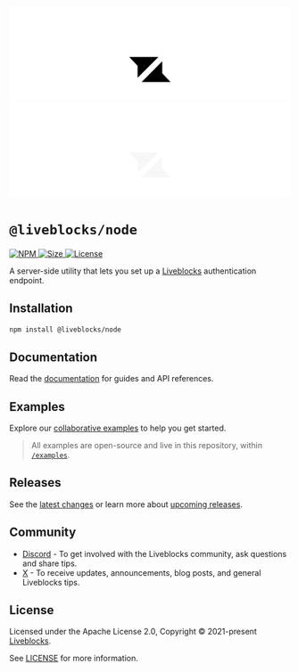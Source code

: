 <p align="center">
  <a href="https://liveblocks.io#gh-light-mode-only">
    <img src="https://raw.githubusercontent.com/liveblocks/liveblocks/main/.github/assets/header-light.svg" alt="Liveblocks" />
  </a>
  <a href="https://liveblocks.io#gh-dark-mode-only">
    <img src="https://raw.githubusercontent.com/liveblocks/liveblocks/main/.github/assets/header-dark.svg" alt="Liveblocks" />
  </a>
</p>

# `@liveblocks/node`

<p>
  <a href="https://npmjs.org/package/@liveblocks/node">
    <img src="https://img.shields.io/npm/v/@liveblocks/node?style=flat&label=npm&color=c33" alt="NPM" />
  </a>
  <a href="https://bundlephobia.com/package/@liveblocks/node">
    <img src="https://img.shields.io/bundlephobia/minzip/@liveblocks/node?style=flat&label=size&color=09f" alt="Size" />
  </a>
  <a href="https://github.com/liveblocks/liveblocks/blob/main/LICENSE">
    <img src="https://img.shields.io/github/license/liveblocks/liveblocks?style=flat&label=license&color=f80" alt="License" />
  </a>
</p>

A server-side utility that lets you set up a [Liveblocks](https://liveblocks.io)
authentication endpoint.

## Installation

```
npm install @liveblocks/node
```

## Documentation

Read the
[documentation](https://liveblocks.io/docs/api-reference/liveblocks-node) for
guides and API references.

## Examples

Explore our [collaborative examples](https://liveblocks.io/examples) to help you
get started.

> All examples are open-source and live in this repository, within
> [`/examples`](../../examples).

## Releases

See the [latest changes](https://github.com/liveblocks/liveblocks/releases) or
learn more about
[upcoming releases](https://github.com/liveblocks/liveblocks/milestones).

## Community

- [Discord](https://liveblocks.io/discord) - To get involved with the Liveblocks
  community, ask questions and share tips.
- [X](https://x.com/liveblocks) - To receive updates, announcements, blog posts,
  and general Liveblocks tips.

## License

Licensed under the Apache License 2.0, Copyright © 2021-present
[Liveblocks](https://liveblocks.io).

See [LICENSE](../../LICENSE) for more information.
